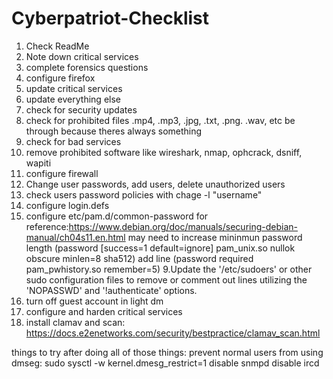 # Cyberpatriot-Checklist

1. Check ReadMe
2. Note down critical services
3. complete forensics questions
4. configure firefox
5. update critical services
6. update everything else
7. check for security updates
8. check for prohibited files .mp4, .mp3, .jpg, .txt, .png. .wav, etc be through because theres always something
9. check for bad services
10. remove prohibited software like wireshark, nmap, ophcrack, dsniff, wapiti
11. configure firewall
12. Change user passwords, add users, delete unauthorized users
13. check users password policies with chage -l "username"
14. configure login.defs
15. configure etc/pam.d/common-password for reference:https://www.debian.org/doc/manuals/securing-debian-manual/ch04s11.en.html
   may need to increase mininmun password length (password   [success=1 default=ignore]      pam_unix.so nullok obscure minlen=8 sha512)
 add line  (password required pam_pwhistory.so remember=5)
9.Update the '/etc/sudoers' or other sudo configuration files to remove or comment out lines utilizing the 'NOPASSWD' and '!authenticate' options.
16. turn off guest account in light dm
17. configure and harden critical services
18. install clamav and scan:  https://docs.e2enetworks.com/security/bestpractice/clamav_scan.html

things to try after doing all of those things: 
prevent normal users from using dmseg:  sudo sysctl -w kernel.dmesg_restrict=1
disable snmpd
disable ircd
